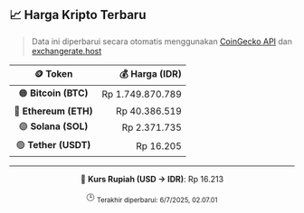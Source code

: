 

<!-- HARGA_KRIPTO -->
## 📈 Harga Kripto Terbaru

> Data ini diperbarui secara otomatis menggunakan [CoinGecko API](https://www.coingecko.com/) dan [exchangerate.host](https://exchangerate.host/)

<div align="center">

| 🪙 Token | 💰 Harga (IDR) |
|:------:|---------------:|
| 🟠 **Bitcoin (BTC)**   | Rp 1.749.870.789 |
| 🔵 **Ethereum (ETH)**  | Rp 40.386.519 |
| 🟣 **Solana (SOL)**    | Rp 2.371.735 |
| 🟢 **Tether (USDT)**   | Rp 16.205 |

---

💱 **Kurs Rupiah (USD → IDR)**: Rp 16.213

🕒 <sub>Terakhir diperbarui: 6/7/2025, 02.07.01</sub>

</div>
<!-- /HARGA_KRIPTO -->